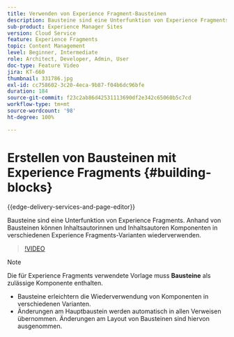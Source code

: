 ```yaml
---
title: Verwenden von Experience Fragment-Bausteinen
description: Bausteine sind eine Unterfunktion von Experience Fragments, die die Wiederverwendung von erstellten Komponenten in verschiedenen Experience Fragments-Varianten ermöglichen.
sub-product: Experience Manager Sites
version: Cloud Service
feature: Experience Fragments
topic: Content Management
level: Beginner, Intermediate
role: Architect, Developer, Admin, User
doc-type: Feature Video
jira: KT-660
thumbnail: 331786.jpg
exl-id: cc758602-3c20-4eca-9b87-f04b6dc96bfe
duration: 184
source-git-commit: f23c2ab86d42531113690df2e342c65060b5c7cd
workflow-type: tm+mt
source-wordcount: '98'
ht-degree: 100%

---
```


# Erstellen von Bausteinen mit Experience Fragments {#building-blocks}

{{edge-delivery-services-and-page-editor}}

Bausteine sind eine Unterfunktion von Experience Fragments. Anhand von Bausteinen können Inhaltsautorinnen und Inhaltsautoren Komponenten in verschiedenen Experience Fragments-Varianten wiederverwenden.

>[!VIDEO](https://video.tv.adobe.com/v/331786?quality=12&learn=on)

>[!NOTE]
>
> Die für Experience Fragments verwendete Vorlage muss **Bausteine** als zulässige Komponente enthalten.

* Bausteine erleichtern die Wiederverwendung von Komponenten in verschiedenen Varianten.
* Änderungen am Hauptbaustein werden automatisch in allen Verweisen übernommen. Änderungen am Layout von Bausteinen sind hiervon ausgenommen.
